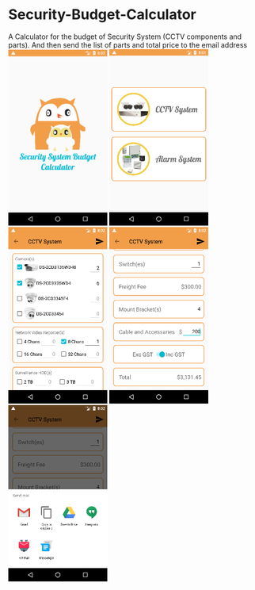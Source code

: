 # Security-Budget-Calculator

A Calculator for the budget of Security System (CCTV components and parts). And then send the list of parts and total price to the email address
<br>
![alt text](https://github.com/Yitian2003/Security-Budget-Calculator/blob/master/1.png)
![alt text](https://github.com/Yitian2003/Security-Budget-Calculator/blob/master/2.png)
![alt text](https://github.com/Yitian2003/Security-Budget-Calculator/blob/master/3.png)
![alt text](https://github.com/Yitian2003/Security-Budget-Calculator/blob/master/4.png)
![alt text](https://github.com/Yitian2003/Security-Budget-Calculator/blob/master/5.png)
</br>

